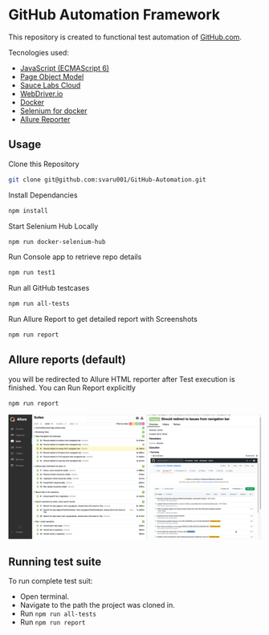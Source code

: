 # GitHub Automation Framework



This repository is created to functional test automation of [GitHub.com](https://github.com).

Tecnologies used:
- [JavaScript (ECMAScript 6)](http://es6-features.org/#Constants)
- [Page Object Model](https://medium.com/tech-tajawal/page-object-model-pom-design-pattern-f9588630800b)
- [Sauce Labs Cloud](https://saucelabs.com/)
- [WebDriver.io](https://webdriver.io)
- [Docker](https://docker.com)
- [Selenium for docker](https://github.com/SeleniumHQ/docker-selenium)
- [Allure Reporter](https://docs.qameta.io/allure/)



## Usage

Clone this Repository

```sh
git clone git@github.com:svaru001/GitHub-Automation.git
```

Install Dependancies

```sh
npm install
```

Start Selenium Hub Locally

```sh
npm run docker-selenium-hub 
```

Run Console app to retrieve repo details

```sh
npm run test1
```

Run all GitHub testcases

```sh
npm run all-tests
```

Run Allure Report to get detailed report with Screenshots

```sh
npm run report
```
## Allure reports (default)

you will be redirected to Allure HTML reporter after Test execution is finished.
You can Run Report explicitly 
```sh
npm run report
```

![Allure Report Demo](data/demo.png)


## Running test suite

To run complete test suit:
- Open terminal.
- Navigate to the path the project was cloned in.
- Run `npm run all-tests`
- Run `npm run report`